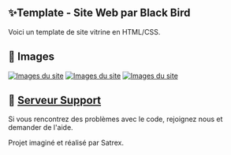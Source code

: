 ## ✨Template - Site Web par Black Bird

Voici un template de site vitrine en HTML/CSS.

## 📸 Images

[![Images du site](https://cdn.discordapp.com/attachments/1102306428582121493/1104848762007990282/image.png)]([https://discord.gg/aC9RF7Kt8T](https://discord.gg/aC9RF7Kt8T))
[![Images du site](https://cdn.discordapp.com/attachments/1102306428582121493/1104849081098055742/image.png)]([https://discord.gg/aC9RF7Kt8T](https://discord.gg/aC9RF7Kt8T))
[![Images du site](https://cdn.discordapp.com/attachments/1102306428582121493/1104849403522584606/image.png)]([https://discord.gg/aC9RF7Kt8T](https://discord.gg/aC9RF7Kt8T))

## 📝 [Serveur Support](https://discord.gg/aC9RF7Kt8T)

Si vous rencontrez des problèmes avec le code, rejoignez nous et demander de l'aide.


Projet imaginé et réalisé par Satrex.
